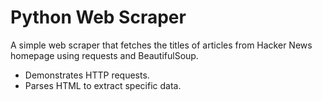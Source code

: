 # Python Web Scraper

A simple web scraper that fetches the titles of articles from Hacker News homepage using requests and BeautifulSoup.

- Demonstrates HTTP requests.
- Parses HTML to extract specific data.
